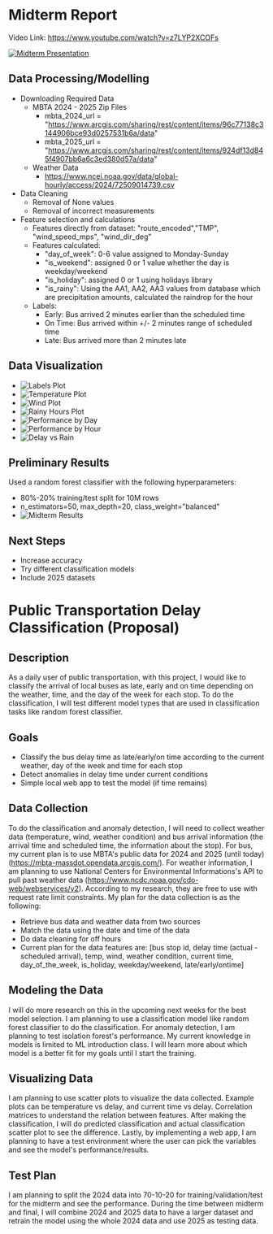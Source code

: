 # Midterm Report
Video Link: https://www.youtube.com/watch?v=z7LYP2XCOFs

[![Midterm Presentation](https://img.youtube.com/vi/z7LYP2XCOFs/0.jpg)](https://www.youtube.com/watch?v=z7LYP2XCOFs)

## Data Processing/Modelling
- Downloading Required Data
  - MBTA 2024 - 2025 Zip Files
    - mbta_2024_url = "https://www.arcgis.com/sharing/rest/content/items/96c77138c3144906bce93d0257531b6a/data"
    - mbta_2025_url = "https://www.arcgis.com/sharing/rest/content/items/924df13d845f4907bb6a6c3ed380d57a/data"
  - Weather Data
    - https://www.ncei.noaa.gov/data/global-hourly/access/2024/72509014739.csv
- Data Cleaning
  - Removal of None values
  - Removal of incorrect measurements
- Feature selection and calculations
  - Features directly from dataset: "route_encoded","TMP", "wind_speed_mps", "wind_dir_deg"
  - Features calculated:
    - "day_of_week": 0-6 value assigned to Monday-Sunday
    - "is_weekend": assigned 0 or 1 value whether the day is weekday/weekend
    - "is_holiday": assigned 0 or 1 using holidays library
    - "is_rainy": Using the AA1, AA2, AA3 values from database which are precipitation amounts, calculated the raindrop for the hour
  - Labels:
    - Early: Bus arrived 2 minutes earlier than the scheduled time
    - On Time: Bus arrived within +/- 2 minutes range of scheduled time
    - Late: Bus arrived more than 2 minutes late
## Data Visualization
  - ![Labels Plot](label_dist.png)
  - ![Temperature Plot](temp_dist.png)
  - ![Wind Plot](wind_dist.png)
  - ![Rainy Hours Plot](is_rainy_counts.png)
  - ![Performance by Day](performance_by_day.png)
  - ![Performance by Hour](performance_by_hour.png)
  - ![Delay vs Rain](delay_vs_rain.png)
## Preliminary Results
Used a random forest classifier with the following hyperparameters:
  - 80%-20% training/test split for 10M rows
  - n_estimators=50,
    max_depth=20,
    class_weight="balanced"
  - ![Midterm Results](midterm_results.png)

## Next Steps
 - Increase accuracy
 - Try different classification models
 - Include 2025 datasets
# Public Transportation Delay Classification (Proposal)
## Description
As a daily user of public transportation, with this project, I would like to classify the arrival of local buses as late, early and on time depending on the  weather, time, and the day of the week for each stop. To do the classification, I will test different model types that are used in classification tasks like random forest classifier.

## Goals
- Classify the bus delay time as late/early/on time according to the current weather, day of the week and time for each stop
- Detect anomalies in delay time under current conditions
- Simple local web app to test the model (if time remains)


## Data Collection
To do the classification and anomaly detection, I will need to collect weather data (temperature, wind, weather condition) and bus arrival information (the arrival time and scheduled time, the information about the stop). For bus, my current plan is to use MBTA's public data for 2024 and 2025 (until today) (https://mbta-massdot.opendata.arcgis.com/). For weather information, I am planning to use National Centers for Environmental Informations's API to pull past weather data (https://www.ncdc.noaa.gov/cdo-web/webservices/v2). According to my research, they are free to use with request rate limit constraints. My plan for the data collection is as the following:
- Retrieve bus data and weather data from two sources
- Match the data using the date and time of the data
- Do data cleaning for off hours
- Current plan for the data features are: [bus stop id, delay time (actual - scheduled arrival), temp, wind, weather condition, current time, day_of_the_week, is_holiday, weekday/weekend, late/early/ontime]


## Modeling the Data
I will do more research on this in the upcoming next weeks for the best model selection. I am planning to use a classification model like random forest classifier to do the classification. For anomaly detection, I am planning to test isolation forest's performance. My current knowledge in models is limited to ML introduction class. I will learn more about which model is a better fit for my goals until I start the training.


## Visualizing Data
I am planning to use scatter plots to visualize the data collected. Example plots can be temperature vs delay, and current time vs delay. Correlation matrices to understand the relation between features. After making the classification, I will do predicted classification and actual classification scatter plot to see the difference. Lastly, by implementing a web app, I am planning to have a test environment where the user can pick the variables and see the model's performance/results.

## Test Plan
I am planning to split the 2024 data into 70-10-20 for training/validation/test for the midterm and see the performance. During the time between midterm and final, I will combine 2024 and 2025 data to have a larger dataset and retrain the model using the whole 2024 data and use 2025 as testing data.
